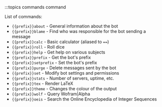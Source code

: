 :::topics commands command

List of commands:
- `{{prefix}}about` - General information about the bot
- `{{prefix}}blame` - Find who was responsible for the bot sending a message
- `{{prefix}}calc` - Basic calculator (aliased to `==`)
- `{{prefix}}roll` - Roll dice
- `{{prefix}}help` - Get help on various subjects
- `{{prefix}}prefix` - Get the bot's prefix
- `{{prefix}}setprefix` - Set the bot's prefix
- `{{prefix}}purge` - Delete messages sent by the bot
- `{{prefix}}set` - Modify bot settings and permissions
- `{{prefix}}stats` - Number of servers, uptime, etc.
- `{{prefix}}tex` - Render LaTeX
- `{{prefix}}theme` - Changes the colour of the output
- `{{prefix}}wolf` - Query Wofram|Alpha
- `{{prefix}}oeis` - Search the Online Encyclopedia of Integer Sequences
